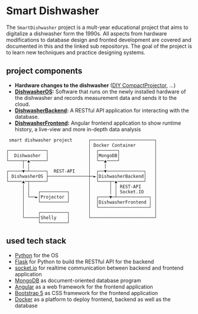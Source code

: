 # Smart Dishwasher

The `SmartDishwasher` project is a mult-year educational project that aims to digitalize a dishwasher form the 1990s.
All aspects from hardware modifications to database design and fronted development are covered and documented in this and the linked sub repositorys.
The goal of the project is to learn new techniques and practice designing systems.

## project components
- **Hardware changes to the dishwasher** ([DIY CompactProjector](https://github.com/AmbroAnalog/CompactProjectorPCB), ...)
- **[DishwasherOS](https://github.com/AmbroAnalog/DishwasherOS):** Software that runs on the newly installed hardware of the dishwasher and records measurement data and sends it to the cloud.
- **[DishwasherBackend](https://github.com/AmbroAnalog/DishwasherBackend):** A RESTful API application for interacting with the database.
- **[DishwasherFrontend](https://github.com/AmbroAnalog/DishwasherFrontend):** Angular frontend application to show runtime history, a live-view and more in-depth data analysis

```
 smart dishwasher project      ┌────────────────────────┐
                               │ Docker Container       │
┌──────────────┐               │  ┌───────┐             │
│  Dishwasher  │               │  │MongoDB│             │
└─────┬─▲──────┘               │  └──▲────┘             │
      │ │                      │     │                  │
┌─────▼─┴──────┐  REST-API     │  ┌──▼──────────────┐   │
│ DishwasherOS ├───────────────┼─►│DishwasherBackend│   │
└─────▲─┬──────┘               │  └────┬─▲──────────┘   │
      │ │                      │       │ │ REST-API     │
      │ │   ┌──────────┐       │       │ │ Socket.IO    │
      │ └──►│Projector │       │  ┌────▼─┴────────────┐ │
      │     └──────────┘       │  │DishwasherFrontend │ │
      │                        │  └───────────────────┘ │
      │     ┌──────────┐       │                        │
      └─────┤Shelly    │       └────────────────────────┘
            └──────────┘
```

## used tech stack
- [Python](https://github.com/python) for the OS
- [Flask](https://github.com/pallets/flask) for Python to build the RESTful API for the backend
- [socket.io](https://github.com/socketio/socket.io) for realtime communication between backend and frontend application
- [MongoDB](https://github.com/mongodb/mongo) as document-oriented database program
- [Angular](https://angular.io/) as a web framework for the frontend application
- [Bootstrap 5](https://github.com/twbs/bootstrap) as CSS framework for the frontend application
- [Docker](https://www.docker.com/) as a platform to deploy frontend, backend as well as the database



